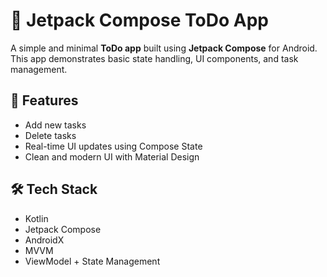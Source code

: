 # 📝 Jetpack Compose ToDo App

A simple and minimal **ToDo app** built using **Jetpack Compose** for Android. This app demonstrates basic state handling, UI components, and task management.

## 🚀 Features

- Add new tasks
- Delete tasks
- Real-time UI updates using Compose State
- Clean and modern UI with Material Design

## 🛠️ Tech Stack

- Kotlin
- Jetpack Compose
- AndroidX
- MVVM 
- ViewModel + State Management

